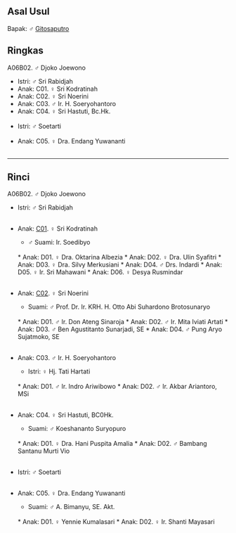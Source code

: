 ## Asal Usul

Bapak: ♂ [Gitosaputro][up] 

## Ringkas

A06B02. ♂ Djoko Joewono
	<br/>

*	Istri: ♂ Sri Rabidjah
	<br/>
*	Anak: C01. ♀ Sri Kodratinah
*	Anak: C02. ♀ Sri Noerini
*	Anak: C03. ♂ Ir. H. Soeryohantoro
*	Anak: C04. ♀ Sri Hastuti, Bc.Hk.
	<br/><br/>
*	Istri: ♂ Soetarti
	<br/><br/>
*	Anak: C05. ♀ Dra. Endang Yuwananti
	<br/><br/>

-- -- --

## Rinci

A06B02. ♂ Djoko Joewono
	<br/>

*	Istri: ♂ Sri Rabidjah
	<br/><br/>

*	Anak: [C01][A06B02C01]. ♀ Sri Kodratinah
	*	♂ Suami: Ir. Soedibyo
	<br/>
	*	Anak: D01. ♀ Dra. Oktarina Albezia 
	*	Anak: D02. ♀ Dra. Ulin Syafitri 
	*	Anak: D03. ♀ Dra. Silvy Merkusiani 
	*	Anak: D04. ♂ Drs. Indardi
	*	Anak: D05. ♀ Ir. Sri Mahawani
	*	Anak: D06. ♀ Desya Rusmindar
	<br/><br/>

*	Anak: [C02][A06B02C02]. ♀ Sri Noerini
	*	Suami: ♂ Prof. Dr. Ir. KRH. H. Otto Abi Suhardono Brotosunaryo
	<br/>
	*	Anak: D01. ♂ Ir. Don Ateng Sinaroja 
	*	Anak: D02. ♂ Ir. Mita Iviati Artati 
	*	Anak: D03. ♂ Ben Agustitanto Sunarjadi, SE 
	*	Anak: D04. ♂ Pung Aryo Sujatmoko, SE
	<br/><br/>

*	Anak: C03. ♂ Ir. H. Soeryohantoro
	*	Istri: ♀ Hj. Tati Hartati
	<br/>
	*	Anak: D01. ♂ Ir. Indro Ariwibowo
	*	Anak: D02. ♂ Ir. Akbar Ariantoro, MSi
	<br/><br/>

*	Anak: C04. ♀ Sri Hastuti, BC0Hk.
	*	Suami: ♂ Koeshananto Suryopuro
	<br/>
	*	Anak: D01. ♀ Dra. Hani Puspita Amalia
	*	Anak: D02. ♂ Bambang Santanu Murti Vio
	<br/><br/>

*	Istri: ♂ Soetarti
	<br/><br/>

*	Anak: C05. ♀ Dra. Endang Yuwananti
	*	Suami: ♂ A. Bimanyu, SE. Akt.
	<br/>
	*	Anak: D01. ♀ Yennie Kumalasari
	*	Anak: D02. ♀ Ir. Shanti Mayasari
	<br/><br/>

[up]: https://github.com/epsi-rns/gitodipuro/blob/master/tree/A06.md

[A06B02C01]: https://github.com/epsi-rns/gitodipuro/blob/master/tree/A06/B02/C01.md
[A06B02C02]: https://github.com/epsi-rns/gitodipuro/blob/master/tree/A06/B02/C02.md
